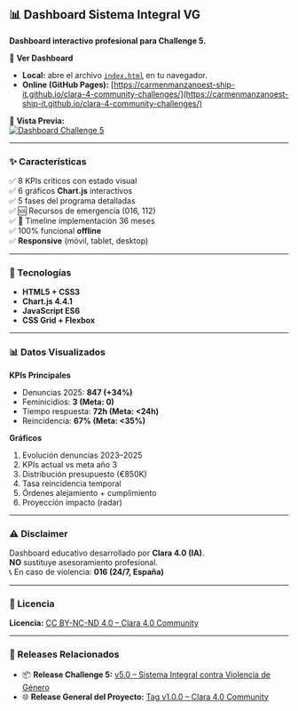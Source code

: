 ## 📊 Dashboard Sistema Integral VG  
**Dashboard interactivo profesional para Challenge 5.**

🔗 **Ver Dashboard**  
- **Local:** abre el archivo [`index.html`](https://github.com/carmenmanzanoest-ship-it/clara-4-community-challenges/blob/main/challenge-05-violencia-genero/index.html) en tu navegador.  
- **Online (GitHub Pages):** [https://carmenmanzanoest-ship-it.github.io/clara-4-community-challenges/](https://carmenmanzanoest-ship-it.github.io/clara-4-community-challenges/)

📸 **Vista Previa:**  
[![Dashboard Challenge 5](https://raw.githubusercontent.com/carmenmanzanoest-ship-it/clara-4-community-challenges/main/challenge-05-violencia-genero/dashboard-preview.png)](https://carmenmanzanoest-ship-it.github.io/clara-4-community-challenges/)

---

### ✨ Características
✅ 8 KPIs críticos con estado visual  
✅ 6 gráficos **Chart.js** interactivos  
✅ 5 fases del programa detalladas  
✅ 🆘 Recursos de emergencia (016, 112)  
✅ 📅 Timeline implementación 36 meses  
✅ 100% funcional **offline**  
✅ **Responsive** (móvil, tablet, desktop)

---

### 🎨 Tecnologías
- **HTML5 + CSS3**  
- **Chart.js 4.4.1**  
- **JavaScript ES6**  
- **CSS Grid + Flexbox**

---

### 📊 Datos Visualizados

**KPIs Principales**
- Denuncias 2025: **847 (+34%)**
- Feminicidios: **3 (Meta: 0)**
- Tiempo respuesta: **72h (Meta: <24h)**
- Reincidencia: **67% (Meta: <35%)**

**Gráficos**
1. Evolución denuncias 2023–2025  
2. KPIs actual vs meta año 3  
3. Distribución presupuesto (€850K)  
4. Tasa reincidencia temporal  
5. Órdenes alejamiento + cumplimiento  
6. Proyección impacto (radar)

---

### ⚠️ Disclaimer
Dashboard educativo desarrollado por **Clara 4.0 (IA)**.  
**NO** sustituye asesoramiento profesional.  
📞 En caso de violencia: **016 (24/7, España)**

---

### 📜 Licencia
**Licencia:** [CC BY-NC-ND 4.0 – Clara 4.0 Community](https://github.com/carmenmanzanoest-ship-it/clara-4-community-challenges/blob/main/LICENSE.md)

---

### 🔗 Releases Relacionados
- 📦 **Release Challenge 5:** [v5.0 – Sistema Integral contra Violencia de Género](https://github.com/carmenmanzanoest-ship-it/clara-4-community-challenges/releases/tag/v5.0-challenge-violencia-genero)  
- 🌐 **Release General del Proyecto:** [Tag v1.0.0 – Clara 4.0 Community](https://github.com/carmenmanzanoest-ship-it/clara-4-community-challenges/releases/tag/Tag-v1.0.0)
